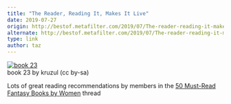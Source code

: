 ```yaml
---
title: "The Reader, Reading It, Makes It Live"
date: 2019-07-27
origin: http://bestof.metafilter.com/2019/07/The-reader-reading-it-makes-it-live
alternate: http://bestof.metafilter.com/2019/07/The-reader-reading-it-makes-it-live
type: link
author: taz
---
```


[![book 23](http://live.staticflickr.com/8558/8872975746_4c9aa541ae.jpg)](http://www.flickr.com/photos/45710725@N05/8872975746 "book 23 by kruzul, on Flickr")  
book 23 by kruzul (cc by-sa)

Lots of great reading recommendations by members in the [50 Must-Read Fantasy Books by Women](https://www.metafilter.com/182202/50-Must-Read-Fantasy-Books-by-Women) thread

